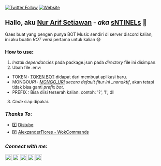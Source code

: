 [![Twitter Follow](https://img.shields.io/twitter/follow/setiawannurarif?color=1DA1F2&logo=twitter&style=for-the-badge)](https://twitter.com/intent/follow?original_referer=https%3A%2F%2Fgithub.com%2Fsetiawannurarif&screen_name=setiawannurarif)
[![Website](https://img.shields.io/website?label=Discord&style=for-the-badge&url=https%3A%2F%2Fdiscord.gg/2RHN4X4)](https://discord.com/invite/2RHN4X4)

## Hallo, aku [Nur Arif Setiawan][aboutme] - _aka_ [sNTINELs][discord] 👋

Gaes buat yang pengen punya BOT Music sendiri di server discord kalian, ini aku buatin _BOT_ versi pertama untuk kalian 😄

### How to use:

1. _Install dependancies_ pada package.json pada _directory_ file ini disimpan.
2. Ubah file .env:

- TOKEN : [TOKEN BOT][discordapi] didapat dari membuat aplikasi baru.
- MONGO*URI : [MONGO_URI][mongouri] secara default fitur ini \_nonaktif*, akan tetapi tidak bisa ganti _prefix bot_.
- PREFIX : Bisa diisi terserah kalian. contoh: '?', '!', dll

3. _Code_ siap dipakai.

### _Thanks To_:

- 1️⃣ [Distube][distube]
- 2️⃣ [AlexzanderFlores - WokCommands][wokcommands]

### _Connect with me_:

[<img align="left" alt="setiawannurarif | LinkedIn" width="22px" src="https://cdn.jsdelivr.net/npm/simple-icons@v3/icons/linkedin.svg" />][linkedin]
[<img align="left" alt="setiawannurarif | Email" width="22px" src="https://simpleicons.org/icons/microsoftoutlook.svg" />][email]
[<img align="left" alt="setiawannurarif | Twitter" width="22px" src="https://cdn.jsdelivr.net/npm/simple-icons@v3/icons/twitter.svg" />][twitter]
[<img align="left" alt="setiawannurarif | Instagram" width="22px" src="https://cdn.jsdelivr.net/npm/simple-icons@v3/icons/instagram.svg" />][instagram]
[<img align="left" alt="setiawannurarif | Discord" width="22px" src="https://cdn.jsdelivr.net/npm/simple-icons@v3/icons/discord.svg" />][discord]

<br />

[twitter]: https://twitter.com/setiawannurarif
[discord]: https://discord.com/invite/2RHN4X4
[instagram]: https://www.instagram.com/setiawannurarif/
[linkedin]: https://www.linkedin.com/in/setiawannurarif/
[email]: mailto:nurarifsetiawan@outlook.com?subject=Hallo
[distube]: https://distube.js.org/#/
[wokcommands]: https://github.com/AlexzanderFlores/WOKCommands#readme
[discordapi]: https://discord.com/developers/applications
[mongouri]: https://www.mongodb.com/
[aboutme]: https://github.com/setiawannurarif
